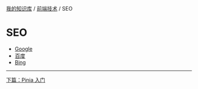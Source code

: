 [我的知识库](../README.md) / [前端技术](zz_gneratered_mdi.md) / SEO

# SEO

- [Google](https://search.google.com/search-console)
- [百度](https://ziyuan.baidu.com/dashboard/index)
- [Bing](https://www.bing.com/webmasters/)

---
[下篇：Pinia 入门](pinia.md)
